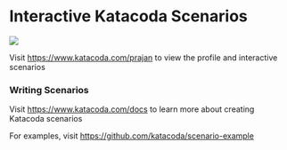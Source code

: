# Interactive Katacoda Scenarios

[![](http://shields.katacoda.com/katacoda/prajan/count.svg)](https://www.katacoda.com/prajan "Get your profile on Katacoda.com")

Visit https://www.katacoda.com/prajan to view the profile and interactive scenarios

### Writing Scenarios
Visit https://www.katacoda.com/docs to learn more about creating Katacoda scenarios

For examples, visit https://github.com/katacoda/scenario-example
